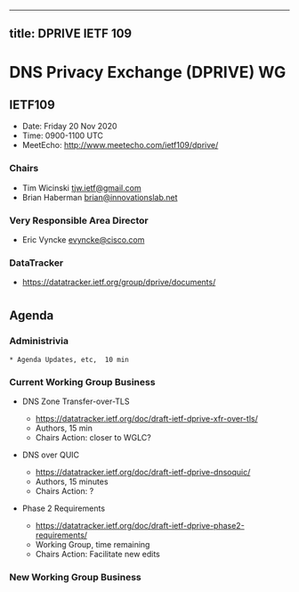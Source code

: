 
---
title: DPRIVE IETF 109
---
# DNS Privacy Exchange (DPRIVE) WG
## IETF109 

* Date: Friday 20 Nov 2020
* Time: 0900-1100 UTC
* MeetEcho: http://www.meetecho.com/ietf109/dprive/

### Chairs
* Tim Wicinski tjw.ietf@gmail.com
* Brian Haberman brian@innovationslab.net

### Very Responsible Area Director
* Eric Vyncke evyncke@cisco.com

### DataTracker
* https://datatracker.ietf.org/group/dprive/documents/

#
## Agenda

### Administrivia
    * Agenda Updates, etc,  10 min

### Current Working Group Business


*   DNS Zone Transfer-over-TLS
    - https://datatracker.ietf.org/doc/draft-ietf-dprive-xfr-over-tls/
    - Authors, 15 min
    - Chairs Action: closer to WGLC?

*   DNS over QUIC
    - https://datatracker.ietf.org/doc/draft-ietf-dprive-dnsoquic/
    - Authors, 15 minutes
    - Chairs Action: ?

*   Phase 2 Requirements
    - https://datatracker.ietf.org/doc/draft-ietf-dprive-phase2-requirements/
    - Working Group, time remaining
    - Chairs Action: Facilitate new edits

### New Working Group Business

